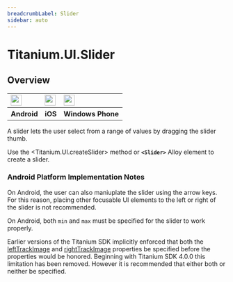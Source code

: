 ```yaml
---
breadcrumbLabel: Slider
sidebar: auto
---
```


# Titanium.UI.Slider

<ProxySummary/>

## Overview

<table id="platformComparison">
  <tr>
    <td><img src="images/slider/slider_android.png" height="25" /></td>
    <td><img src="images/slider/slider_ios.png" height="25" /></td>
    <td><img src="images/slider/slider_wp.png" height="25" /></td>
  </tr>
  <tr><th>Android</th><th>iOS</th><th>Windows Phone</th></tr>
</table>

A slider lets the user select from a range of values by dragging the slider thumb.

Use the <Titanium.UI.createSlider> method or **`<Slider>`** Alloy element to create a slider.

### Android Platform Implementation Notes

On Android, the user can also maniuplate the slider using the arrow keys. For this
reason, placing other focusable UI elements to the left or right of
the slider is not recommended.

On Android, both `min` and `max` must be specified for the slider to work properly.

Earlier versions of the Titanium SDK implicitly enforced that both the [leftTrackImage](Titanium.UI.Slider.leftTrackImage) and
[rightTrackImage](Titanium.UI.Slider.rightTrackImage) properties be specified before the properties would be honored. Beginning with
Titanium SDK 4.0.0 this limitation has been removed. However it is recommended that either both or neither be specified.

<ApiDocs/>
